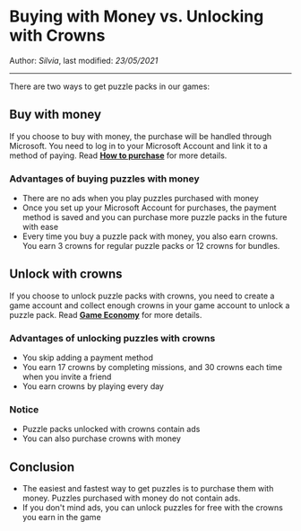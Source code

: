 # Buying with Money vs. Unlocking with Crowns

Author: *Silvia*, last modified: _23/05/2021_

---

There are two ways to get puzzle packs in our games:

## Buy with money

If you choose to buy with money, the purchase will be handled through Microsoft. You need to log in to your Microsoft Account and link it to a method of paying. Read [**How to purchase**](how-to-purchase.md) for more details.

### Advantages of buying puzzles with money

* There are no ads when you play puzzles purchased with money
* Once you set up your Microsoft Account for purchases, the payment method is saved and you can purchase more puzzle packs in the future with ease
* Every time you buy a puzzle pack with money, you also earn crowns. You earn 3 crowns for regular puzzle packs or 12 crowns for bundles.

## Unlock with crowns

If you choose to unlock puzzle packs with crowns, you need to create a game account and collect enough crowns in your game account to unlock a puzzle pack. Read [**Game Economy**](game-rewards.md) for more details.

### Advantages of unlocking puzzles with crowns

* You skip adding a payment method
* You earn 17 crowns by completing missions, and 30 crowns each time when you invite a friend
* You earn crowns by playing every day

### Notice

* Puzzle packs unlocked with crowns contain ads
* You can also purchase crowns with money

## Conclusion

* The easiest and fastest way to get puzzles is to purchase them with money. Puzzles purchased with money do not contain ads.
* If you don't mind ads, you can unlock puzzles for free with the crowns you earn in the game
